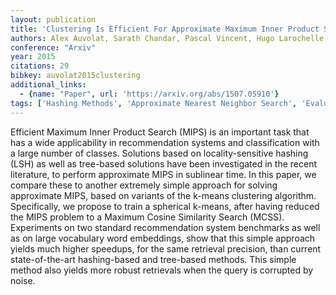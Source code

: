 ```yaml
---
layout: publication
title: 'Clustering Is Efficient For Approximate Maximum Inner Product Search'
authors: Alex Auvolat, Sarath Chandar, Pascal Vincent, Hugo Larochelle, Yoshua Bengio
conference: "Arxiv"
year: 2015
citations: 29
bibkey: auvolat2015clustering
additional_links:
  - {name: "Paper", url: 'https://arxiv.org/abs/1507.05910'}
tags: ['Hashing Methods', 'Approximate Nearest Neighbor Search', 'Evaluation Metrics', 'Efficient Learning', 'RecSys', 'Hashing Fundamentals']
---
```

Efficient Maximum Inner Product Search (MIPS) is an important task that has a
wide applicability in recommendation systems and classification with a large
number of classes. Solutions based on locality-sensitive hashing (LSH) as well
as tree-based solutions have been investigated in the recent literature, to
perform approximate MIPS in sublinear time. In this paper, we compare these to
another extremely simple approach for solving approximate MIPS, based on
variants of the k-means clustering algorithm. Specifically, we propose to train
a spherical k-means, after having reduced the MIPS problem to a Maximum Cosine
Similarity Search (MCSS). Experiments on two standard recommendation system
benchmarks as well as on large vocabulary word embeddings, show that this
simple approach yields much higher speedups, for the same retrieval precision,
than current state-of-the-art hashing-based and tree-based methods. This simple
method also yields more robust retrievals when the query is corrupted by noise.
